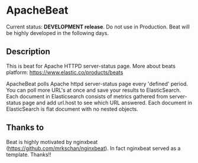 # ApacheBeat
Current status: **DEVELOPMENT release**.
Do not use in Production. Beat will be highly developed in the following days.

## Description
This is beat for Apache HTTPD server-status page. 
More about beats platform: https://www.elastic.co/products/beats

ApacheBeat polls Apache httpd server-status page every 'defined' period. You can poll more URL's at once and save your results to ElasticSearch. Each document in Elasticsearch consists of metrics gathered from server-status page and add url.host to see which URL answered. Each document in ElasticSearch is flat document with no nested objects.


## Thanks to
Beat is highly motivated by nginxbeat (https://github.com/mrkschan/nginxbeat). In fact nginxbeat served as a template. Thanks!!